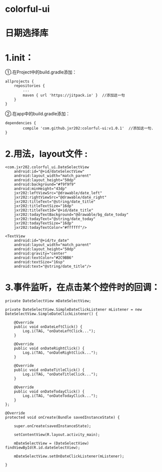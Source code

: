 # colorful-ui

# 日期选择库



# 1.init：

①.在Project中的build.gradle添加：

	allprojects {
		repositories {
			...
			maven { url 'https://jitpack.io' }	//添加这一句
		}
	}
	
②.在app中的build.gradle添加：

	dependencies {
	        compile 'com.github.jxr202:colorful-ui:v1.0.1'	//添加这一句.
	}
	
	
# 2.用法，layout文件 :

<?xml version="1.0" encoding="utf-8"?>
<LinearLayout
    xmlns:android="http://schemas.android.com/apk/res/android"
    xmlns:jxr202="http://schemas.android.com/apk/res-auto"
    android:layout_width="match_parent"
    android:layout_height="match_parent"
    android:background="#eeeeee"
    android:orientation="vertical" >

    <com.jxr202.colorful_ui.DateSelectView
        android:id="@+id/dateSelectView"
        android:layout_width="match_parent"
        android:layout_height="50dp"
        android:background="#f9f9f9"
        android:minHeight="43dp"
        jxr202:leftViewSrc="@drawable/date_left"
        jxr202:rightViewSrc="@drawable/date_right"
        jxr202:titleText="@string/date_title"
        jxr202:titleTextSize="16dp"
        jxr202:titleTextId="@+id/date_title"
        jxr202:todayTextBackground="@drawable/bg_date_today"
        jxr202:todayText="@string/date_today"
        jxr202:todayTextSize="16dp"
        jxr202:todayTextColor="#ffffff"/>

    <TextView
        android:id="@+id/tv_date"
        android:layout_width="match_parent"
        android:layout_height="50dp"
        android:gravity="center"
        android:textColor="#2C9BB6"
        android:textSize="16sp"
        android:text="@string/date_title"/>

</LinearLayout >

		
	
# 3.事件监听，在点击某个控件时的回调：

    private DateSelectView mDateSelectView;

    private DateSelectView.SimpleDateClickListener mListener = new DateSelectView.SimpleDateClickListener() {

        @Override
        public void onDateLeftClick() {
            Log.i(TAG, "onDateLeftClick...");
        }

        @Override
        public void onDateRightClick() {
            Log.i(TAG, "onDateRightClick...");
        }

        @Override
        public void onDateTitleClick() {
            Log.i(TAG, "onDateTitleClick...");
        }

        @Override
        public void onDateTodayClick() {
            Log.i(TAG, "onDateTodayClick...");
        }
    };

    @Override
    protected void onCreate(Bundle savedInstanceState) {

        super.onCreate(savedInstanceState);

        setContentView(R.layout.activity_main);

        mDateSelectView = (DateSelectView) findViewById(R.id.dateSelectView);

        mDateSelectView.setOnDateClickListener(mListener);

    }
	
	
	
	
